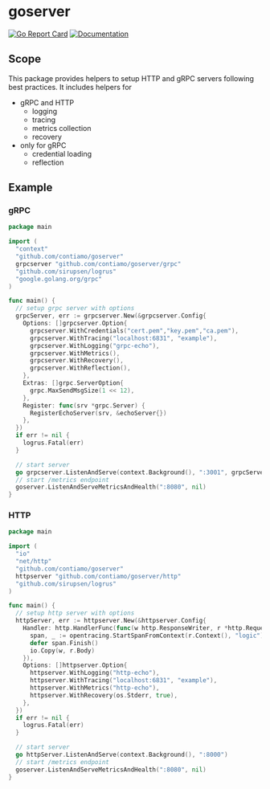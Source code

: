 goserver
========
[![Go Report Card](https://goreportcard.com/badge/github.com/contiamo/goserver)](https://goreportcard.com/report/github.com/contiamo/goserver)  [![Documentation](https://godoc.org/github.com/contiamo/goserver?status.svg)](http://godoc.org/github.com/contiamo/goserver)


## Scope

This package provides helpers to setup HTTP and gRPC servers following best practices.
It includes helpers for

* gRPC and HTTP
  * logging
  * tracing
  * metrics collection
  * recovery
* only for gRPC
  * credential loading
  * reflection

## Example

### gRPC
```go
package main

import (
  "context"
  "github.com/contiamo/goserver"
  grpcserver "github.com/contiamo/goserver/grpc"
  "github.com/sirupsen/logrus"
  "google.golang.org/grpc"
)

func main() {
  // setup grpc server with options
  grpcServer, err := grpcserver.New(&grpcserver.Config{
    Options: []grpcserver.Option{
      grpcserver.WithCredentials("cert.pem","key.pem","ca.pem"),
      grpcserver.WithTracing("localhost:6831", "example"),
      grpcserver.WithLogging("grpc-echo"),
      grpcserver.WithMetrics(),
      grpcserver.WithRecovery(),
      grpcserver.WithReflection(),
    },
    Extras: []grpc.ServerOption{
      grpc.MaxSendMsgSize(1 << 12),
    },
    Register: func(srv *grpc.Server) {
      RegisterEchoServer(srv, &echoServer{})
    },
  })
  if err != nil {
    logrus.Fatal(err)
  }

  // start server
  go grpcserver.ListenAndServe(context.Background(), ":3001", grpcServer)
  // start /metrics endpoint
  goserver.ListenAndServeMetricsAndHealth(":8080", nil)
}
```

### HTTP
```go
package main

import (
  "io"
  "net/http"
  "github.com/contiamo/goserver"
  httpserver "github.com/contiamo/goserver/http"
  "github.com/sirupsen/logrus"
)

func main() {
  // setup http server with options
  httpServer, err := httpserver.New(&httpserver.Config{
    Handler: http.HandlerFunc(func(w http.ResponseWriter, r *http.Request) {
      span, _ := opentracing.StartSpanFromContext(r.Context(), "logic")
      defer span.Finish()
      io.Copy(w, r.Body)
    }),
    Options: []httpserver.Option{
      httpserver.WithLogging("http-echo"),
      httpserver.WithTracing("localhost:6831", "example"),
      httpserver.WithMetrics("http-echo"),
      httpserver.WithRecovery(os.Stderr, true),
    },
  })
  if err != nil {
    logrus.Fatal(err)
  }

  // start server
  go httpServer.ListenAndServe(context.Background(), ":8000")
  // start /metrics endpoint
  goserver.ListenAndServeMetricsAndHealth(":8080", nil)
}
```
